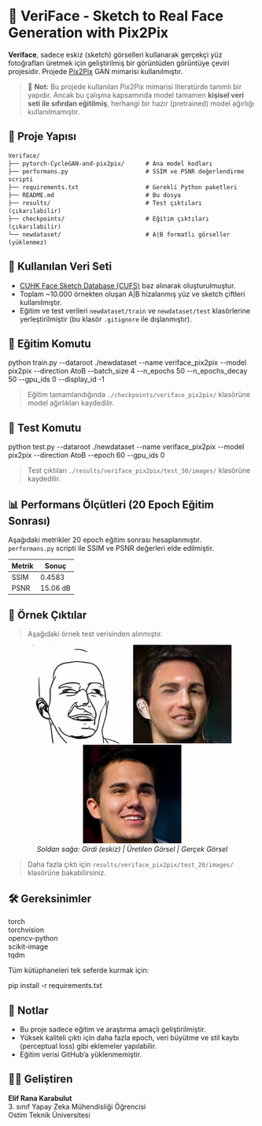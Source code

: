 # 🧠 VeriFace - Sketch to Real Face Generation with Pix2Pix

**Veriface**, sadece eskiz (sketch) görselleri kullanarak gerçekçi yüz fotoğrafları üretmek için geliştirilmiş bir görüntüden görüntüye çeviri projesidir. Projede [Pix2Pix](https://phillipi.github.io/pix2pix/) GAN mimarisi kullanılmıştır.
> 📌 **Not:** Bu projede kullanılan Pix2Pix mimarisi literatürde tanımlı bir yapıdır. Ancak bu çalışma kapsamında model tamamen **kişisel veri seti ile sıfırdan eğitilmiş**, herhangi bir hazır (pretrained) model ağırlığı kullanılmamıştır.


## 📁 Proje Yapısı

```
Veriface/
├── pytorch-CycleGAN-and-pix2pix/      # Ana model kodları
├── performans.py                      # SSIM ve PSNR değerlendirme scripti
├── requirements.txt                   # Gerekli Python paketleri
├── README.md                          # Bu dosya
├── results/                           # Test çıktıları (çıkarılabilir)
├── checkpoints/                       # Eğitim çıktıları (çıkarılabilir)
└── newdataset/                        # A|B formatlı görseller (yüklenmez)
```

## 🧪 Kullanılan Veri Seti

- [CUHK Face Sketch Database (CUFS)](https://github.com/junhocho/FSNet/blob/master/README.md#cufs-dataset) baz alınarak oluşturulmuştur.
- Toplam ~10.000 örnekten oluşan A|B hizalanmış yüz ve sketch çiftleri kullanılmıştır.
- Eğitim ve test verileri `newdataset/train` ve `newdataset/test` klasörlerine yerleştirilmiştir (bu klasör `.gitignore` ile dışlanmıştır).

## 🚀 Eğitim Komutu

python train.py --dataroot ./newdataset --name veriface_pix2pix --model pix2pix --direction AtoB --batch_size 4 --n_epochs 50 --n_epochs_decay 50 --gpu_ids 0 --display_id -1

> Eğitim tamamlandığında `./checkpoints/veriface_pix2pix/` klasörüne model ağırlıkları kaydedilir.

## 🧪 Test Komutu

python test.py --dataroot ./newdataset --name veriface_pix2pix --model pix2pix --direction AtoB --epoch 60 --gpu_ids 0

> Test çıktıları `./results/veriface_pix2pix/test_50/images/` klasörüne kaydedilir.

## 📊 Performans Ölçütleri (20 Epoch Eğitim Sonrası)

Aşağıdaki metrikler 20 epoch eğitim sonrası hesaplanmıştır.  
`performans.py` scripti ile SSIM ve PSNR değerleri elde edilmiştir.

| Metrik | Sonuç      |
|--------|------------|
| SSIM   | 0.4583     |
| PSNR   | 15.06 dB   |

## 📸 Örnek Çıktılar

> Aşağıdaki örnek test verisinden alınmıştır.


<p align="center">
  <img src="./demo_outputs/89_real_A.png" width="200"/>
  <img src="./demo_outputs/89_fake_B.png" width="200"/>
  <img src="./demo_outputs/89_real_B.png" width="200"/>
  <br>
  <i>Soldan sağa: Girdi (eskiz) | Üretilen Görsel | Gerçek Görsel</i>
</p>


> Daha fazla çıktı için `results/veriface_pix2pix/test_20/images/` klasörüne bakabilirsiniz.

## 🛠 Gereksinimler

torch  
torchvision  
opencv-python  
scikit-image  
tqdm  

Tüm kütüphaneleri tek seferde kurmak için:

pip install -r requirements.txt

## 📌 Notlar

- Bu proje sadece eğitim ve araştırma amaçlı geliştirilmiştir.
- Yüksek kaliteli çıktı için daha fazla epoch, veri büyütme ve stil kaybı (perceptual loss) gibi eklemeler yapılabilir.
- Eğitim verisi GitHub’a yüklenmemiştir.

## 👩‍💻 Geliştiren

**Elif Rana Karabulut**  
3. sınıf Yapay Zeka Mühendisliği Öğrencisi  
Ostim Teknik Üniversitesi
